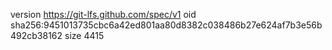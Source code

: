 version https://git-lfs.github.com/spec/v1
oid sha256:9451013735cbc6a42ed801aa80d8382c038486b27e624af7b3e56b492cb38162
size 4415
